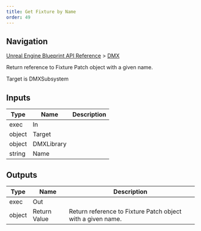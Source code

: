 ```yaml
---
title: Get Fixture by Name
order: 49
---
```

## Navigation

[Unreal Engine Blueprint API Reference](https://dev.epicgames.com/documentation/en-us/unreal-engine/BlueprintAPI) > [DMX](https://dev.epicgames.com/documentation/en-us/unreal-engine/BlueprintAPI/DMX)

Return reference to Fixture Patch object with a given name.

Target is DMXSubsystem

## Inputs

| Type | Name | Description |
| --- | --- | --- |
| exec | In |  |
| object | Target |  |
| object | DMXLibrary |  |
| string | Name |  |

## Outputs

| Type | Name | Description |
| --- | --- | --- |
| exec | Out |  |
| object | Return Value | Return reference to Fixture Patch object with a given name. |
